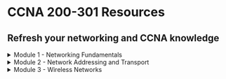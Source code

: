 # CCNA 200-301 Resources

## Refresh your networking and CCNA knowledge

<details><summary>Module 1 - Networking Fundamentals</summary>
<p>	

# Table of Contents <a name="INDEX"></a>

1. [The OSI Model](#OSI)
2. [Network Devices](#NET)
3. [Cisco Three-Tier Network Design Model](#THREE)
4. [Cisco Two-Tier Network Design Model](#TWO)
5. [Spine-Leaf Topology](#SPINE)
6. [WAN Topologies](#WAN)
7. [SOHO Topologies](#SOHO)
8. [On-Premises and Cloud Deployments](#ONPREM)
9. [Interfaces and Cabling](#INTS)
10. [Troubleshooting Interfaces and Cabling](#TROUBLE)
11. [Review Question and Answers](#REV1)

![](/images/network1.jpg)

## The OSI Model <a name="OSI"></a> ([Back to Index](#INDEX))

## Quick Summary

<ins>Layer 7 - The Application Layer</ins>

* Delivers appropriately formatted payloads to the correct instance of an application
* Includes protocols such as HTTP, SMTP and DNS
* Information is called __data__

<ins>Layer 6 - Presentation Layer</ins>

* Converts data into different formats
* Compression and encryption handled here
* Includes formats such as MP3, JPEG and GIF
* Information is called __data__

<ins>Layer 5 - Session Layer</ins>

* Establishes and maintains communications
* Includes protocols such as PAP and RPC
* Uses requests and responses
* Information is called __data__

<ins>Layer 4 - Transport Layer</ins>

* Applies flow control and error detection and sequencing
* Includes protocols such as TCP and UDP
* Information is called __segments__

<ins>Layer 3 - Network Layer</ins>

* Responsible for logical addressing and routing
* Includes devices such as routers and Layer 3 switches
* Includes protocols such as IPv4, IPv6, IPX, OSPF and EIGRP
* Information is called __packets__

<ins>Layer 2 - Data Link Layer</ins>

* Defines how devices communicate over a network
* Responsible for managing physical addressing and switching (MAC addresses)
* Includes devices such as switches and bridges
* Includes protocols such as Ethernet, Frame Relay, Token Ring, PPP and CDP
* Information is called __frames__

<ins>Layer 1 - Physical Layer</ins>

* Defines how bits are passed over a medium
* Can be passed electronically, mechanically, optically or by radio signals
* Media includes coaxial cable, twisted-pair copper cable and fiber-optic cable
* Includes the connectors used to connect the cables to the devices
* Devices include NICs, hubs and repeaters
* Forward bits to the next hop in the network
* Inlcudes protocols such as Ethernet, USB and ADSL
* Information is called __bits__

## Application Layer

The Application Layer determines whether adequate resources exist for communication. It manages communications between apps and then directs data to the correct program

This layer is also responsible for converting data into a format that is usable by apps and directing data to the proper app window. If multiple instances exist, the layer will ensure that data is delivered to the corect app instance

Protocols used by the Application Layer include:

Protocol | Description
------------ | -------------
HyperText Transfer Protocol (HTTP) | Transfer web pages over the internet
File Transfer Protocol (FTP) | Transfer files over a network
Trivial File Transfer Protocol (TFTP) | Transfer files over a network
Dynamic Host Configuration Protocol (DHCP) | Assign IP addressing information to clients
Domain Name System (DNS) | Translate host names to IPs
Simple Mail Transfer Protocol (SMTP) | Send email messages
Post Office Protocol (POP3) | Receive email messages
Telnet | Create terminal connection to remote devices
Secure Shell (SSH) | Create a secure remote terminal connection to networked device

## Presentation Layer

The Presentation Layer is responsible for converting and representing the payload in different formats - eg. data-based, character-based, image-based, audio-based, video-based and more

Compression and encryption are often handled by this layer

Some formats used by the Presentation Layer include:

* Graphics Interchange Format (GIF)
* Joint Photographic Experts Group (JPEG)
* Motion Picture Experts Group (MPEG)
* QuickTime

## Session Layer

The Session Layer is responsible for establishing, maintaining and terminating data communications between apps or devices

Sessions are made up of requests and responses. The Session Layer identifies the data as belonging to a particular session and ensures that the requests and responses are sent back and forth between the two parties

Protocols that operate at the Session Layer include:

Protocol | Description
------------ | -------------
Password Authentication Protocol (PAP) | Authentication protocol that uses a simple user and password pair
Remote Procedure Call (RPC) | Allows clients to initiate a process that is executed on a remote server

## Transport Layer

The Transport Layer is responsible for error-free delivery of information between devices. It is also repsonsible for flow control and sequencing. The information traversing the Transport Layer is called a __segment__

Protocols that operate at the Transport Layer include:

Protocol | Description
------------ | -------------
User Datagram Protocol (UDP) | Provides connectionless, unreliable data transfer between networked computers
Transmission Control Protocol (TCP) | Provides connection-oriented, reliable data transfer between networked computers

## Network Layer

The Network Layer is responsible for logical addressing and routing on a network. Logical addressing methods include those defined by IPv4 and IPv6. The information traversing the Network layer is called a __packet__

Examples of protocols that are used at this layer include:

Protocol | Description
------------ | -------------
IPv4 | Used to uniquely identify devices on a network
IPv6 | Used to uniquely identify devices on a network
Open Shortest Path First | Link State-Routing Protocol
Enhanced Interior Gateway Routing Protocol (EIGRP) | Cisco created hybrid routing protocol

## Data Link Layer

The Data Link layer defines how devices communicate over a network. It is responsible for managing physical addressing and switching on a network. Physical (MAC) addresses are handled here. Information traversing the Data Link layer is called a __frame__

Data Link layer devices include switches and bridges

Switching is handled at the Data Link layer because switches use physical addresses to forward packets to the correct port

Some portions of the 802.11 wireless standard function at the Data Link layer and some portions at the Physical Layer

Protocols that operate at the Data Link layer include:

* Ethernet
* Frame Relay
* Point-to-Point Protocol (PPP)
* Cisco Discovery Protocol (CDP)

## Physical Layer

The Physical Layer defines how bits are passed over a medium. They can be passed electronically, mechanically, optically or by radio signals

Media can include:

* Coaxial cable
* Twisted-pair copper cable
* Fiber-optic cable

Physical layer includes the connectors used to connect the cables to the devices that operate at this layer. This layer passes bits between the Data Link layer and physical devices on a network

Examples of devices that operate at this layer are:

* Network Interface Cards (NIC)
* Hubs
* Repeaters

The devices that operate at the Physical Layer receive and forward bits to other devices without making any path determination about the bits. The devices simply forward the bits to the next hop in the network

Protocols that operate at the Physical Layer include:

* Ethernet
* Universal Serial Bus (USB)
* Asynchronous Digital Subscriber Line (ADSL)

## Network Devices <a name="NET"></a> ([Back to Index](#INDEX))

## Hubs

Hubs are multiport physical repeaters that are used to connect end-user workstations. An incoming frame is rebroadcast out __all other ports__ except the port it came in on. They are inexpensive devices that do not create separate broadcast and collision domains

Hubs do not make any forwarding decisions based on MAC address or IP address

A collision domain is a network segment where collisions can occur when frames are sent among the devices on that network segment

If 4 computers are connected to a hub, all 4 share the same bandwidth. Each device can only use a portion of the total bandwidth. Collisions can occur when frames are sent simultaneously by multiple computers attached to the hub

Ethernet devices rely on __Carrier Sense Multiple Access with Collision Detection (CSMA/CD)__ to mitigate collisions

With CSMA/CD a transmitting device listens on the network segment before it attempts to send data. If no transmissions are there, it sends data and listens to determine whether a collision occured. If a collision is detected, each transmitting device waits a random period of time before attempting to retransmit

Collision detection can function only when the devices do not attempt to transmit and receive at the same time.

Hubs are restricted to half-duplex mode meaning they cannot transmit and receive at the same time

## Bridges

Bridges use the MAC address of data recipients to deliver frames. Bridges maintain a forwarding database in which the MAC addresses of the attached hosts are stored.

When a packet is received by a bridge, the sender's MAC address is recorded in the forwarding database. If the address is also stored in the forwarding database, the packet will be sent directly to the recipient. If the address is not in the database, the packet is broadcast out all ports excluding the port it arrived on

Each host receives the packet and uses the MAC address to determine if it is for them

When the intended recipient responds to the packet, the bridge sends the reply directly to the original sender.

Bridges can be used to increase the number of collision domains - each port on a bridge creates a separate collision domain. They do not create separate broadcast domains - all devices connected to a bridge will reside in the same broadcast domain

## Switches

Switches can be used to provide network connectivity to endpoint devices. They can operate at Layer 2 or Layer 3. Layer 2 switches function similiarly to bridges. Layer 3 switches add routing functionality

Switches use information in the __data packet__ headers to forward packets to the correct ports. This results in fewer collisions, improved traffic flow and faster performance

Switches break a large network into smaller networks. Switches perform __microsegmentation__ of collision domains - this creates a separate dedicated network segment for each port

Layer 2 switches use physical addresses known as MAC addresses. They are used to carry out their primary responsibility of switching frames. Switches store known MAC addresses in a special area of memory known as the __Content Addressable Memory (CAM)__ table. The CAM table associates MAC addresses with the physical interface through which those addresses can be reached

When a switch receives a frame, it adds the source MAC to the CAM table. The switch then checks the CAM table to see if the destination MAC address is listed. If it is, it directs the frame to the appropriate port. If not, it broadcasts the frame out all ports except the port it arrived on

If 4 computers are connected to a switch, each computer will reside in its own collision domain. All 4 computers can send data to the switch simultaneously

Because switches forward broadcasts, all devices connected to a Layer 2 switch will reside within a single broadcast domain. Layer 3 switches can use VLANs to separate the broadcast domains

## Routers

Routers are used to forward packets between computer networks. Routers create separate broadcast domains. Devices connected to a router reside in a separate broadcast domain. A broadcast that is sent on one network segment attached to the router will not be forwarded to any other network

Layer 3 switches share many features and capabilities with routers

Routers make path decisions based on logical addresses such as IP addresses. Routers store IP address information in a routing table. The routing table is stored in a special section of memory known as the __Ternary CAM (TCAM) table__. The TCAM table is used to provide wire speed access to data for queries. The TCAM table can provide a non-exact match for a particular query

Routers can implement multiple TCAM tables - commonly used to facilitate the implementation of access control list (ACL) rules, Quality of Service (QoS) rules, etc...

When a router receives a packet, it forwards the packet to the destination network based on information in a routing table. 

If a router receives a packet that is destined for a remote network that is not listed in the table and neither a static default router nor a gateway of last resort has been configured, the packet is dropped and an ICMP Unreachable Error is sent to the interface it was received on

## Servers

Many different types of network servers and various functions associated with them. Servers can either be a specific piece of hardware or a software program - typically set up to provide specific services to a group of other computers on a network

Servers provide a centralized way to control, manage and distribute a variety of technologies - simple data files, applications, security policies, network addresses

Some examples of services include:

Server | Description
------------ | -------------
File Servers | Can configure a file server to allow users to access shared files/folders, used as a central storage location
Domain Servers | Manages resources that are available on the domain, used to configure access and security policies for users
Print Servers | Provides access to a limited number of printers to many computer users rather than a local printer for each PC
DHCP Servers | Automatically provide IP addresses to client computers, clients can connect to the server and automatically get an IP
Web Servers | Allows customers to access your company website, typically contain content that is viewable in a browser
Proxy Servers | Intermediary between browser and internet. When computers connect to the internet, the computer first connects to the proxy server. The proxy performs one of the following actions - forwards traffic, blocks traffic, returns cached webpage

## Endpoints

Endpoints are also known as hosts. Individual computing devices that access the services available on the network - could be a PC, PDA, laptop, thin client or terminal

Endpoints act as the user interface at which the user can access the data or other devices available on a network

## Next-Generation Firewalls and IPS Devices

Firewalls are devices that filter packets inbound from untrusted networks. Typically a firewall filters packets without analysis

Cisco Adaptive Security Appliances (ASAs) are next-generation, multifunction appliances that can provide firewall, virtual private network (VPN), intrusion prevention, and content security services

An IPS is a device that detects and can automatically mitigate network intrusion attempts - can determine whether a given packet might be malicious and can take various actions

## WAPs

WAPs are devices that enable wireless clients to connect to a wireless LAN (WLAN) - using radio frequency (RF) communication

WAPs are available in single-band or dual-band form. WAPs that are designed for modern versions of the IEEE 802.11 standard are typically dual-band WAPs

One band operates at 2.4GHz frequency while the other operates at 5GHz frequency

## Controllers

Controllers manage other network devices - including Cisco DNA Controller and wireless LAN controllers (WLCs)

Cisco DNA is a software-centric network architecture that uses a combination of Application Programming Interfaces (APIs) and a graphical user interface (GUI) to simplify network operations

Cisco DNA Controller is the central component of a Cisco Software-Defined Access (SDA) network - Cisco SDA is a Cisco developed means of building local area networks (LANs) by using policies and automation

Whereas autonomous WLANs required that each AP handle both traffic and management functions, Cisco Unified Wireless Networks use WLCs to centralize security configurations among APs and to provide mobility services at both Layer 2 and Layer 3

WLCs provide user authentication, RF management, security and policy enforcement and QoS to lightweight APs (LAPs). A LAP requires a WLC to function

If WLC becomes unavailable, the LAP will reboot and drop all client association until the WLC becomes available or until another WLC is found on the network

A LAP communicates over Lightweight Access Point Protocol (LWAPP) to establish two tunnels to its associated WLC - one tunnel for data and one tunnel for control traffic. Traffic sent through data tunnel is not encrypted. Traffic sent through control tunnel is encrypted

## Cisco Three-Tier Network Design Model  <a name="THREE"></a> ([Back to Index](#INDEX))

## The Core Layer

The Core Layer provides the fastest switching path in the network. It is commonly referred to as the network backbone and is primarily associated with low latency and high reliability

## The Distribution Layer

The Distribution Layer provides router filtering and interVLAN routing. Management ACLs and IPS filtering is typically implemented at distribution layer. The Distribution layer also serves as an aggregration point for access layer network links

Because the Distribution layer is the intermediary between the Access layer and Core layer, it is an ideal place to enforce security policies and perform tasks that involved packet manipulation. Summarization and next-hope redundancy are performed at this layer

## The Access Layer

The Access layer provides Network Admission Control (NAC) - NAC is a Cisco feature that prevents hosts from accessing the network if they do not comply with organizational requirements

NAC Profiler automates NAC by automatically discovering and inventorying devices attached to the LAN

This layer serves as a media termination point for servers and endpoints. The Access layer is an ideal place to perform user authentication and port security

The Access layer typically consists of OSI Layer 2 switches only - when packets must be routed, it is first sent to a L3 device in the distribution layer. Some designs employ L3 switches in the access layer which moves the demarcation between L2 and L3 switching to the access layer

## Cisco Two-Tier Network Design Model <a name="TWO"></a> ([Back to Index](#INDEX))

This model is sometimes referred to as the Collapsed-Core Network Design Model. The functionality of the core layer is collapsed into the distribution layer. The functionality of the core layer is provided by the distribution layer and a distinct core layer does not exist

The Distribution layer infrastructure must be sufficient to meet the design requirements

## Spine-Leaf Topology <a name="SPINE"></a> ([Back to Index](#INDEX))

Spine-Leaf topologies are generally seen in data centers more than organizations. Spine-Leaf topologies are two-tier, partial-mesh network architectures

Every lower-tier leaf switch connects to every top-tier spine switch. Leafs and spines are not connected to one another

Spine switches connect to the network backbone. If link oversubscription occurs, a new spine switch can be added and connections to every leaf switch can be established. Leaf switches connect to nodes such as servers. When port capacity becomes a problem with addition of new servers, a new leaf can be added and connections to every spine switch can be established

Because spines have connections to every leaf, the scalability of the fabric is limited by the number of ports on the spine node and not by the number of ports on the leaf node

Redundant connections between a spine and leaf pair are unnecessary because the nature of the topology ensures that each leaf has multiple connections to the network fabric - each spine requires only a single connection to each leaf node

Spine and leaf nodes create a scalable network fabric that is optimized for east-west data transfer - typically traffic between an application server and its supporting data services (databases, file servers)

Spine-leaf enables nonlocal traffic to pass from any ingress leaf interface to any egress leaf interface through a single, dynamically selected spine node

Because every traffic flow must pass through no more than two network hops, throughput and latency become much more even and predictable

## WAN Topologies <a name="WAN"></a> ([Back to Index](#INDEX))

A WAN (Wide-Area Network) is a network that covers a large geographical area. A WAN is spread across multiple cities or countries for example the Internet

Geographically dispersed LANs are typically connected together by a WAN. WAN connectivity is generally supplied by a service provider. Customers can connect LANs by tunneling traffic securely over the WAN, often via a site-to-site VPN. ISPs routers and switches are invisible to the customer LAN

Older WAN technologies include T1 and T3 leased lines which provide point-to-point connectivity. Frame Relay and Asynchronous Transfer Mode (ATM) provide point-to-multipoint connectivity

Newer WAN technologies include Multiprotocol Label Switching (MPLS) and Metro Ethernet

## SOHO Topologies <a name="SOHO"></a> ([Back to Index](#INDEX))

SOHO stands for Small Office/Home Office which is a small LAN or WLAN with one or more computers.

LAN or WLAN is connected to a service provider network typically over satellite, Digital Subscriber Line (DSL), cable and fiber to the Internet. Satellite and DSL are older/slower technologies. Cable and fiber are faster technologies

## On-Premises and Cloud Deployment <a name="ONPREM"></a> ([Back to Index](#INDEX))

On-premise deployments involved purchasing, configuring and maintaining the deployment at the local level. The organization has full control over the network but it does increase the costs

Cloud deployments are owned/maintained by cloud hosting providers. The provider has control over both hardware and software. Some of the noted benefits are:

* It has a lower upfront cost
* No hiring or training is required

There are also downsides which include:

* Requires monthly usage fee
* Less likely to offer an organization more customization and control

Cloud deployments have decreased operational costs but can increase risks. When the internet service is interrupted, access to resources is also interrupted and confidential data might be stored on a third-party server

The National Institute of Standards and Technology (NIST) defines three service models:

1. Software as a Service (SaaS)
2. Platform as a Service (PaaS)
3. Infrastructure as a Service (IaaS)

### Software as a Service (SaaS)

SaaS enables a consumer to access applications that are running in cloud infrastructure - it does not enable the consumer to manage the cloud infrastructure or configure the provided apps

SaaS exposes the least amount of consumer's network to the cloud and the least likely to require changes to the consumer's network design. A company uses SaaS when it licenses a service provider's office suite and email service and delivers it to end users through a browser

SaaS providers use an Internet-enabled licensing function, a streaming service, or a web app to provide users with software that could otherwise be used locally

Web-based email clients are examples of Saas including:

* Microsoft Office 365
* Google Drive
* iCloud

### Platform as a Service (PaaS)

PaaS provides a consumer with a bit more freedom than SaaS - it enables the consumer to install and possibly configured provider-supported apps in the cloud infrastructure

Companies that use a provider's deployment tools or API to deploy specific cloud-based applications or services is using PaaS. An organization could use a third party's MySQL database and Apache services to build a cloud-based customer relationship management platform (CRM)

### Infrastructure as a Service (IaaS)

IaaS provides the greatest degree of freedom by enabling a consumer to provision processing, memory, storage, and network resources within the cloud infrastructure. It also enables a consumer to install OSs and applications but cloud infrastructure remains under the control of the service provider

Companies use IaaS when it hires a service provider to deliver cloud-based processing and storage that houses multiple physical or virtual hosts that can be configured in a variety of ways

Suppose a company wants to establish a web server farm by configuring multiple Linux Apache MySQL PHP (LAMP) servers. The company could save hardware costs by virtualizing the farm and using a provider's cloud service to deliver the physical infrastructure and bandwidth for the virtual farm

Control over the operating system, software and server configuration would remain the responsibility of the organization but control of the physical infrastructure and bandwidth would be the responsibility of the service provider

Another example of IaaS is using a third party's infrastructure to host corporate DNS and DHCP servers

## Interfaces and Cabling <a name="INTS"></a> ([Back to Index](#INDEX))

Cisco routers support a variety of physical interfaces. Cisco offers fixed-configuration routers and modular routers. Fixed-configuration routers have limited number of integrated interfaces and do not support additional interfaces - makes them suite for SOHO implementations. Modular routers generally come with a small number of integrated LAN interfaces but offer expansion slots

### Copper Cables

Copper wires are used to transmit data as electrical signals. Ethernet, Token Ring, Copper Distributed Data Interface (CDDI) networks all use copper cabling to transmit data

Most modern Ethernet networks use copper unshielded twisted-pair (UTP) cables. These cables are inexpensive, easy to install and support speeds of up to 1Gbps but should be no more than 100 meters in length. UTP cables are segregated into different category ratings

Minimum rating of Cat3 is required to achieve a data transmission of up to 10Mbps - also known as 10BaseT Ethernet

Minimum rating of Cat5 is required to achieve data of 100Mbps - known as Fast Ethernet or 10BaseTX Ethernet or 1Gbps which is known as Gigabit Ethernet or 1000BaseT Ethernet

Coaxial cables support longer segment runs than UTP cables but most modern networks no longer use coaxial cables

### Connecting UTP with RJ-45

UTP cables contain 4 pairs of colour-coded wires:

1. white/green and green
2. white/blue and blue
3. white/orange and orange
4. white/brown and brown

The 8 wires must be crimped into the 8 pins within an RJ-45 connector. The pins in the RJ-45 connector are arranged in order from left to right

In a typical Ethernet or Fast Ethernet cabling scheme, the wires that are connected to Pins 1 & 2 transmit data and the wires connected to Pins 3 & 6 receive data

Gigabit Ethernet transmits and receives data on all 4 pairs of wires

There are 2 different Telecommunications Industry Association (TIA) wire termination standards for an RJ-45 connector - T568A & T568B

The T568A standard is compatible with Integrated Services Digital Network (ISDN) cabling standards

The T568B standard is compatible with a standard established by AT&T

Wires used for transmit and receive in one standard are inverse in the other

The T568A Standard:

* uses the white/green and green wires for Pins 1 & 2
* uses the white/orange and orange wires for Pins 3 & 6

The T568B Standard:

* uses white/orange and orange wires for Pins 1 & 2
* uses white/green and green wires for Pins 3 & 6

The white/blue and blue and white/brown and brown wires are typically connected to the same pin regardless of standard

### Understanding Straight-Through and Crossover Cables

There are times when you should use T568A on one side and T568B on the other side. A crossover cable uses a different standard at each end - used to connect two workstations, two switches, two routers over the same cable or any of the same two devices

Dissimiliar Ethernet devices such as router and switch, switch and workstation must be connected with a straight-through Ethernet cable - uses the same pinout standard at each end

If two dissimiliar devices are connected with a straight-through, the transmit pair on one end is connected to the receive pair on the other. If two similiar devices are connected with a straight-through, the transmit pins on one end are connected to the transmit pins on the other which means no communication

Because Gigabit Ethernet uses all 8 wires of a UTP cable, the crossover pinout for a cable that is to be used over a Gigabit connection is slightly more complex than an inverse T568-standard

In addition to inverting the transmit/receive wires, the white/blue and blue wires on one end should be inverse to the white/brown and brown wires on the other end

### Serial Cables

Serial cables are also copper cables but are not commonly used anymore. Most service provider equipment has transitioned to Ethernet and fibre-optic cables

Cisco devices support five types of serial cables. Most commonly used serial cable is a 25-pin EIA/TIA-232 cable with a DB-25 conenctor at the end.

One end of a serial cable is the Data Communications Equipment (DCE) end and the other is the Data Terminal Equipment (DTE) end. The DCE end provides clocking to the DTE end - if clock rate is not configured on the DTE end, physical connectivity cannot be established

### Fibre-Optic Cables

Fibre-optic cables transmit data as pulses of light. These cables are not susceptible to radio frequency interference (RFI) or electromagnetic interference (EMI)

Implementing fibre-optic cables can be useful in buildings that contain sources of electrical or magnetic interferences. Fibre-optic cables are also useful for connecting buildings that are electrically compatible

Fibre-optic supports greater bandwidth and longer segment distances - commonly used for network backbones and high-speed data transfer. They can be used to create Fibre Distributed Data Interface (FDDI) LANs - 100Mbps dual-ring LANs

Cisco devices do not require fibre-optic cable connections to communicate with each other

Fibre-optic cost a lot more than copper UTP, shielded twisted-pair (STP) or coaxial cables

### Fibre-Optic Cable Types

There are two main types of Fibre-Optic cables:

1. Multimode Fibre (MMF)
2. Single-Mode Fibre (SMF)

<ins>__MultiMode Fibre__</ins>

MMF can use a 62.5 micron core and wavelength of 850 nanometers. They are typically used for distances less than 2km

When light is transmitted through a fibre-optic cable, light is only propogated by the fibre core at certain angles or modes. The light transmitted into the core of an MMF cable is typically in the 850-nm or 1300-nm frequency range

Because MMF has a relatively large core that permits many different angles of light, the signal becomes dispersed over great distances - this dispersion effectively limits the usable distance of MMF to 2km

MMF is typically used in campus designs that require at least 1Gbps of bandwidth and network runs that are less than 2km

<ins>__Single-Mode Fibre__</ins>

SMF typically uses a 9-micron core. Light transmitted into the core is typically in the 1310nm or 1350nm frequency range

Because SMF has a small core that permits very few angles of light, the signal does not become very dispersed over great distances - enables network runs of 80km or more

Typically used in campus designs that require at least 10Gbps of bandwidth and network runs that are greater than 2km

### Fibre-Optic Cable Connections

Older cables use ST and SC connectors. Older ST connector is round, spring-loaded connector. SC connector is square-shaped that snaps into its receptacle. SC is available in both single and duplex variables

Newer fibre-optic cables can also use LC or MT-RJ connectors

LC connectors are small form factor connectors that are available in both single and duplex varieties. They snap into their receptacle and are half the size of SC connectors

MT-RJ connectors look like miniature RJ-45 Ethernet copper connectors. They provide duplex interface in a single connector

### PoE

PoE provides in-line power for connected IP phones and WAPs over the same cable that varries voice and data traffic. PoE eases VoIP and WLAN implementations because you are not limited to installing devices next to existing power sources - as long as there is a network jack, the device can draw power from the network cable

A Cisco Catalyst switch can provide power to both Cisco and non-Cisco devices that support either IEEE 802.3af standard, the IEEE 802.3at standard or the Cisco prestandard method

For a Catalyst switch to succesfully provide power, both the switch and device must support the same PoE method. After a common PoE method is determined, CDP messages are sent between Catalyst switches and Cisco devices can further refine the amount of allocated power

802.3af standard divides power requirements into the following classes:

* Class 0: 0.44 - 12.94W
* Class 1: 0.44 - 3.83W
* Class 2: 3.84 - 6.49W
* Class 3: 6.49 - 12.95W

Class 0 is the default PoE level - devices classified as such will draw as much power as they need

The 802.3at PoE Plus standard adds a fourth class, Class 4, which is used for high-power PoE devices - class 4 provides 12.95W to 25.50W of power

Cisco Catalyst switches monitor and police PoE ports. If a device attempts to draw more power than a port is configured to provide, a syslog message is issued and port shutdown and enters the error-disabled state

## Troubleshooting Interfaces and Cabling <a name="TROUBLE"></a> ([Back to Index](#INDEX))

### Excessive Noise

Excessive Noise is a problem that can cause tranmissions errors. Noise errors are caused by a physical media problem. A damaged cable or wrong cable type could cause excessive noise errors to occur

Excessive noise errors are detectable by viewing output from the __show interfaces__ command - a high number of Cyclic Redundancy Check (CRC) errors along with a low number of collisions can indicate noise issues

NOTE: INSERT IMAGES

### Collisions

Too many collisions can cause network congestion due to packets being retransmitted as a result of the collisions

Malfunctioning NICs in hosts can cause jabber on the network which causes collisions. Too many devices on one network can also cause collisions and duplex mismatch errors between devices can cause collisions

Resolving collision errors may involve:

* Replacing NICs in client computers
* Creating additional network segments
* Reconfigurating duplex settings

Number of collisions that occur on an interface can be viewed using the __show interfaces__ command - high number of collisions could indicate transmission problems on the network

NOTE: INSERT IMAGES

### Late Collisions

A late collision is a collision that occurs after the 512th bit (64th byte) of a frame that has been transmitted. The amount of time it takes to sends the first 512 bits of a frame is dependent on the network technology:

* 51.2 microseconds to send 512 bits over a 10-Mbps Ethernet segment
* 5.12 microseconds to send 512 bits over a 100-Mbps Ethernet segment

Late collisions can occur as a result of:

* Duplex mismatch errors
* Network segment that extends farther than the cable length supports

Number of late collisions that occur on an interface can be viewed via __show interfaces__ command - show under the late collisions counter

NOTE: INSERT IMAGES

### Duplex Mismatch

Duplex mismatch errors can cause a number of problems:

* Intermittent connectivity
* Performance problems
* High number of collisions
* Late collisions

Duplex mismatch occurs when the ends of a network link are configured with different duplex settings - both ends need to be configured with the same duplex setting

One symptom of mismatch is the half-duplex side will report late collisions. The full duplex side will report runts, frame check sequences (FCS) and alignment errors

Duplex mismatches can sometimes be difficult to diagnose. If you suspect that a duplex mismatch error is causing network problems, use the __status__ parameter of the __show interfaces__ command - this verifies the duplex settings for all interfaces on a device

NOTE: INSERT IMAGES

The __a-__ indicates autonegotiation. Autonegotiation is a method of electrical signaling between interfaces to enable the automatic configuration of speed and duplex settings on an interface

If one side of the link is statically configured, the autonegotiation-enabled side will attempt to operate at the fastest speed supported - the speed field for autonegotiated port will display auto

Setting autonegotiation on only one side of a link can cause configuration problems on the link - it is not possible to statically configured the duplex settings of a port unless the port speed is statically configured first

### Speed Mismatch

Speed mismatch errors can prevent an interface from sending and receiving traffic. A speed mismatch occurs when one end of a network link is configured to use a different speed than the other end - the link between the two would not be able to be established and remain in a down state

You can explicitly configure the speed setting on an interface or autonegotiate it - you are allowed to have one end autonegotiate and one statically configured

In the case where one is static and one is autonegotiated, the autonegotiating port can identify the other port link's speed by the eletrical signal sent by the port

Prevent a speed mismatch from occuring by ensuring that at least one end of a link is configured to autonegotiate the speed settings

NOTE: INSERT IMAGES

### Understanding the OSI Model to Troubleshoot Networks

There are 3 main techniques for troubleshooting using the OSI Model:

1. Bottom Up 
2. Top Down
3. Divide and Conquer

### Bottom Up Troubleshooting Technique

The Bottom Up Technique starts at the Physical layer of the OSI model and works through each layer upward. Typically start troubleshooting by checking the cable is plugged in correctly then check and verify the network card, then IP address, etc...

### Top Dowm Troubleshooting Technique

The Top Down Technique starts at the Application layer of the OSI model and works through each layer downward. Typically start troubleshooting by examining or restarting the network apps

### Divide and Conquer Technique

The Divide and Conquer Technique starts at the Network layer and works either up or down the model depending on the outcome of different tests

NOTE: INSERT IMAGES

### Troubleshooting Physical Layer Connectivity

To troubleshoot the Physical layer, begin by verifying that physical connectivity exists between the router and ISP. There are several ways to verify physical connectivity:

* First, simply examine the cable
* Second, connect to the router and issue the __show interfaces__ command

When issued without parameters, the __show interfaces__ command displays information about each of the interfaces. An interface status of up indicates that the physical interface is working properly. An interface status of down indicates the presence of a Layer 1 issue

Examples of Layer 1 issues include:

* A faulty interface
* A broken cable
* An incorrect cable

You should use a crossover cable to connect the Ethernet interfaces of two similiar devices
You should use a straight through cable to connect two dissimiliar devices

If the interface is in the administrative down state, issue the __no shut__ command

The __show interfaces__ command provides stats that can help diagnose other Layer 1 problems. Many CRC errors on an interface could be indicative of a bad cable. A high number of input/output queue drops could indicate that the router hardware is unable to efficiently process the volume of traffic being sent to the router

Some Cisco configuration mistakes can create Physical layer problems. The DCE end of a serial connection provides clocking information to the DTE end. If the correct clock rate is not set on the DTE interface, physical connectivity cannot be established. You can use the __show controllers serial__ command to determine which end

Ethernet interfaces require that the duplex configuration matches on each end of the link - either full-duplex or half-duplex. Full Duplex means data is being sent from one pair of wires and received by using a different pair of wires which prevents collisions from occuring and enables both ends of a link to transmit and receive information simultaneously

Most modern devices automatically negotiate the duplex settings for Ethernet, FastEthernet and GigabitEthernet interfaces. Duplex mismatches can still occur if the duplex command is manually configured with different nodes on each end. If a high number of collisions are displayed in the output of the __show interfaces__ command, a duplex mismatch could be it

The speed of an interface is also automatically negotiated on modern devices - a Full Duplex Gig interface that is connected to a Full Duplex Fast interface will negotiate a speed of 100Mbps. If the speed command is issued on each side of the link and the speeds do not match, no link is established

A Fast interface that is manually configured to a speed of 100Mbps will not link with a Gig interface that is manually configured to a speed of 1000Mbps

Cisco recommends manually configuring speed and duplex settings on links to devices that are not likely to change or be moved. For most devices automatic negotiation of speed and duplex should be allowed to occur

### Troubleshooting Data Link Layer Connectivity

The __show interfaces__ command is also good for verifying the Data Link Layer components. A Layer 2 protocol is required to transmit information from one interface to another. Protocols that operate at the Data Link layer include:

* Ethernet
* PPP
* High-Level Data Link Control
* Frame Relay


The Line Protocol which is the Data Link layer protocol is in the up state. The Layer 2 protocol must match on each end of a link for connectivity to be established

An interface status of up combined with a line protocol status of down indicates the presence of a Layer 2 problem

Some examples of Data Link layer problems include:

* Mismatched encapsulation between linked serial interfaces
* Clocking errors
* Lack of keepalive messages

Verify the Layer 2 encapsulation method by examining the __show interfaces__ command. By default, a Cisco serial interface is configured to use HDLC encapsulation

The __show interfaces__ command is useful for verifying maximum transmission unit (MTU) configured on an interface. The MTU is the largest frame a device can transmit - sometimes also used to describe the largest packet that a router can forward

The default MTU for an Ethernet frame is 1500 bytes. Because an IP packet has a 20 byte header, the largest IP payload that can be carried in an Ethernet frame is 1480 bytes

If a frame exceeds the MTU of a link, the frame will be fragmented if possible or discarded if the DO-NOT-FRAGMENT bit is set

### Troubleshooting Network Layer Connectivity

Troubleshooting Layer 3 is the most involved task in troubleshooting router connectivity. Network Layer troubleshooting requires the verification of correct IPv4 and IPv6 network addressing - must understand IPv4 and VLSM and IPv6 addressing

Network Layer troubleshooting might involve the examination of routing tables and routing protocol configurations or default gateway configurations

## Review Questions <a name="REV1"></a> ([Back to Index](#INDEX))

<ins>Review Question 1</ins>

How do spines and leafs connect in a spine-leaf topology?

1. Each leaf must connect to every spine
2. Each leaf must connect to at least two spines
3. Each spine must connect to every other spine
4. Each leaf must connect to every other leaf

<details><summary>Review Question 1 Answer</summary>
<p>
	
The answer is __1__

Explanation:

In a spine-leaf topology, each leaf must connect to every spine. In addition, each spine must connect toe very leaf. A spine-leaf topology is a two-tier network architecture in which every lower-tier leaf switch connects to every top-tier spine switch. However, leafs and spines are not connected to each other

</p>
</details>

<ins>Review Question 2</ins>

Which of the following cloud computing service models provides the least management control to the consumer?

1. IaaS
2. PaaS
3. SaaS

<details><summary>Review Question 2 Answer</summary>
<p>
	
The answer is __3__

Explanation:

SaaS is the cloud computing service model that provides the least management control to the consumer. It enables a consumer to access applications that are running in the cloud infrastructure but does not enable the consumer to manage the cloud infrastructure or configure the provided applications
	
</p>
</details>

<ins>Review Question 3</ins>

An interface has a status of up combined with a line protocol status of down. At which of the following layers does the problem most likely exist?

1. at the Physical Layer
2. at the Data Link Layer
3. at the Network Layer
4. at the Transport Layer


<details><summary>Review Question 1 Answer</summary>
<p>
	
The answer is __2__

Explanation:

An interface status of up combined with a line protocol of down most likely indicates the presence of a L2 problem. Examples of L2 problems include mismatched, encapsulation between serial links, clocking errors, lack of keepalive messages. 
	
</p>
</details>

</p>
</details>

<details><summary>Module 2 - Network Addressing and Transport</summary>
<p>	

## NOTE: This module skips over some subnetting information as it is assumed you know it by now. If you need a refresher, please click [here](https://www.google.com)

# Table of Contents <a name="INDEX"></a>

1. [Summary](#SUMMARY)
2. [Layer 2 Addressing](#L2ADD)
3. [Layer 3 Addressing](#L3ADD)
4. [Differences Between IPv4 and IPv6](#DIFF46)
5. [Differences Between IPv4 and IPv6 Headers](#DIFFHEADERS)
6. [IPv6 Address Composition](#IPV6COMP)
7. [IPv6 Prefixes](#IPV6PREFIX)
8. [IPv6 Address Types](#IPV6TYPES)
9. [Global Unicast Addresses and Route Aggregration](#GLOBUNI)
10. [EUI-64 Interface IDs](#EUI64ID)
11. [Stateful and Stateless Address Configuration](#STATEADD)
12. [Using IPv6 in an IPv4 World](#IPV4WORLD)
13. [Verifying Layer 3 Addressing](#VERL3)
14. [Layer 4 Addressing](#L4ADDRESSING)
15. [Review Questions](#REV2)

![](/images/network2.jpg)

## Summary <a name="SUMMARY"></a> ([Back to Index](#INDEX))


## Layer 2 Addressing <a name="L2ADD"></a> ([Back to Index](#INDEX))


## Layer 3 Addressing <a name="L3ADD"></a> ([Back to Index](#INDEX))


## Differences Between IPv4 and IPv6 <a name="DIFF46"></a> ([Back to Index](#INDEX))


## Differences Between IPv4 and IPv6 Headers <a name="DIFFHEADERS"></a> ([Back to Index](#INDEX))


## IPv6 Address Composition <a name="IPV6COMP"></a> ([Back to Index](#INDEX))


## IPv6 Prefixes <a name="IPV6PREFIX"></a> ([Back to Index](#INDEX))


## IPv6 Address Types <a name="IPV6TYPES"></a> ([Back to Index](#INDEX))


## Global Unicast Addresses and Route Aggregration <a name="GLOBUNI"></a> ([Back to Index](#INDEX))


## EUI-64 Interface IDs <a name="EUI64ID"></a> ([Back to Index](#INDEX))


## Stateful and Stateless Address Configuration <a name="STATEADD"></a> ([Back to Index](#INDEX))


## Using IPv6 in an IPv4 World <a name="IPV4WORLD"></a> ([Back to Index](#INDEX))


## Verifying Layer 3 Addressing <a name="VERL3"></a> ([Back to Index](#INDEX))


## Layer 4 Addressing <a name="L4ADDRESSING"></a> ([Back to Index](#INDEX))


## Review Questions <a name="REV2"></a> ([Back to Index](#INDEX))

<ins>Review Question 1</ins>

Which of the following is the OUI in the MAC address 22:44:66:88:AA:CC?

1. 22:44:66
2. 44:66:88
3. 66:88:AA
4. 88:AA:CC

<details><summary>Review Question 1 Answer</summary>
<p>
	
The answer is __1__

Explanation:

The OUI in the MAC address 22:44:66:88:AA:CC is 22:44:66. MAC addresses are 48 bit addresses that are written in hexadecimal format. The first three octets represent the OUI

</p>
</details>

<ins>Review Question 2</ins>

Which of the following is an IPv4 address that can be routed over the Internet?

1. 10.16.1.1
2. 10.32.1.1
3. 172.16.1.1
4. 172.32.1.1
5. 192.168.16.1
6. 192.168.32.1

<details><summary>Review Question 2 Answer</summary>
<p>
	
The answer is __4__

Explanation:

The address 172.32.1.1 is an IPv4 address that can be routed over the Internet. The following ranges are used for private IPv4 addressing:

10.0.0.0 through 10.255.255.255
172.16.0.0 through 172.31.255.255
192.168.0.0 through 192.168.255.255
	
</p>
</details>

<ins>Review Question 3</ins>

Which of the following IPv6 prefixes is used for unique local unicast addresses?

1. 2000::/3
2. FC00::/7
3. FE80::/10
4. FF00::/8

<details><summary>Review Question 3 Answer</summary>
<p>
	
The answer is __2__

Explanation:

The FC00::/7 prefix includes IPv6 addresses that begin with FC or FD. Unique local unicast addresses are similiar to IPv4 private addresses. The IPv6 prefix 2000::/3 is used for global unicast addresses - beginning with 2 or 3. The IPv6 prefix FE80::/10 is used for link local unicast addresses - beginning with FE8, FE9, FEA or FEB. IPv6 prefix FF00::/8 is used for multicast addresses - beginning with FF

</p>
</details>

<ins>Review Question 4</ins>


Which of the following protocols use TCP (select 3 choices)?

1. DHCP
2. FTP
3. HTTP
4. SMTP
5. SNMP
6. TFTP

<details><summary>Review Question 4 Answers</summary>
<p>
	
The answer is __2,3 and 4__

Explanation:

FTP, HTTP and SMTP use TCP. TCP is a Transport Layer protocol that is used for reliable, connection-oriented transfer of data

</p>
</details>

</p>
</details>





















<details><summary>Module 3 - Wireless Networks</summary>
<p>

# Table of Contents <a name="INDEX"></a>

1. [Summary](#SUMWIFI)
2. [Radio Frequency](#RADIOF)
3. [WLAN Topologies](#WLAN)
4. [Wireless Bands and Channels](#BANCHAN)
5. [Wireless Standards](#WSTANS)
6. [Associating with an AP](#ASSAP)
7. [802.11 MAC Frames](#MACFRA)
8. [Review Questions](#REV3)

![](/images/network4.jpg)